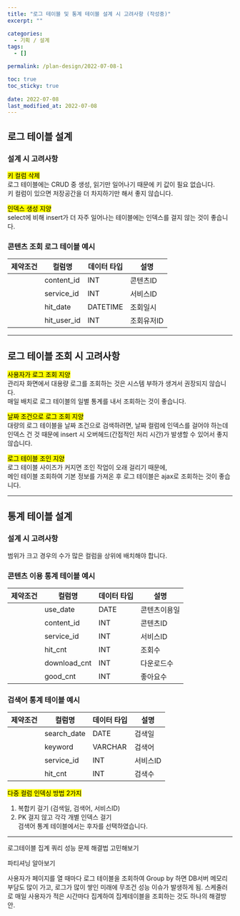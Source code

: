 ```yaml
---
title: "로그 테이블 및 통계 테이블 설계 시 고려사항 (작성중)"
excerpt: ""

categories:
  - 기획 / 설계
tags:
  - []

permalink: /plan-design/2022-07-08-1

toc: true
toc_sticky: true
 
date: 2022-07-08
last_modified_at: 2022-07-08
---
```


## 로그 테이블 설계

### 설계 시 고려사항

<mark>키 컬럼 삭제</mark>  
로그 테이블에는 CRUD 중 생성, 읽기만 일어나기 때문에 키 값이 필요 없습니다.  
키 컬럼이 있으면 저장공간을 더 차지하기만 해서 좋지 않습니다.

<mark>인덱스 생성 지양</mark>  
select에 비해 insert가 더 자주 일어나는 테이블에는 인덱스를 걸지 않는 것이 좋습니다.

### 콘텐츠 조회 로그 테이블 예시
<table>
  <thead>
    <tr>
      <th>제약조건</th>
      <th>컬럼명</th>
      <th>데이터 타입</th>
      <th>설명</th>
    </tr>
  </thead>
  <tbody>
    <tr>
      <td></td>
      <td>content_id</td>
      <td>INT</td>
      <td>콘텐츠ID</td>
    </tr>
    <tr>
      <td></td>
      <td>service_id</td>
      <td>INT</td>
      <td>서비스ID</td>
    </tr>
    <tr>
      <td></td>
      <td>hit_date</td>
      <td>DATETIME</td>
      <td>조회일시</td>
    </tr>
    <tr>
      <td></td>
      <td>hit_user_id</td>
      <td>INT</td>
      <td>조회유저ID</td>
    </tr>
  </tbody>
</table>

---

## 로그 테이블 조회 시 고려사항

<mark>사용자가 로그 조회 지양</mark>  
관리자 화면에서 대용량 로그를 조회하는 것은 시스템 부하가 생겨서 권장되지 않습니다.  
매일 배치로 로그 테이블의 일별 통계를 내서 조회하는 것이 좋습니다.

<mark>날짜 조건으로 로그 조회 지양</mark>  
대량의 로그 테이블을 날짜 조건으로 검색하려면, 날짜 컬럼에 인덱스를 걸어야 하는데  
인덱스 건 것 때문에 insert 시 오버헤드(간접적인 처리 시간)가 발생할 수 있어서 좋지 않습니다.

<mark>로그 테이블 조인 지양</mark>  
로그 테이블 사이즈가 커지면 조인 작업이 오래 걸리기 때문에,  
메인 테이블 조회하여 기본 정보를 가져온 후 로그 테이블은 ajax로 조회하는 것이 좋습니다.

---

## 통계 테이블 설계

### 설계 시 고려사항
범위가 크고 경우의 수가 많은 컬럼을 상위에 배치해야 합니다.

### 콘텐츠 이용 통계 테이블 예시
<table>
  <thead>
    <tr>
      <th>제약조건</th>
      <th>컬럼명</th>
      <th>데이터 타입</th>
      <th>설명</th>
    </tr>
  </thead>
  <tbody>
    <tr>
      <td></td>
      <td>use_date</td>
      <td>DATE</td>
      <td>콘텐츠이용일</td>
    </tr>
    <tr>
      <td></td>
      <td>content_id</td>
      <td>INT</td>
      <td>콘텐츠ID</td>
    </tr>
    <tr>
      <td></td>
      <td>service_id</td>
      <td>INT</td>
      <td>서비스ID</td>
    </tr>
    <tr>
      <td></td>
      <td>hit_cnt</td>
      <td>INT</td>
      <td>조회수</td>
    </tr>
    <tr>
      <td></td>
      <td>download_cnt</td>
      <td>INT</td>
      <td>다운로드수</td>
    </tr>
    <tr>
      <td></td>
      <td>good_cnt</td>
      <td>INT</td>
      <td>좋아요수</td>
    </tr>
  </tbody>
</table>

### 검색어 통계 테이블 예시
<table>
  <thead>
    <tr>
      <th>제약조건</th>
      <th>컬럼명</th>
      <th>데이터 타입</th>
      <th>설명</th>
    </tr>
  </thead>
  <tbody>
    <tr>
      <td></td>
      <td>search_date</td>
      <td>DATE</td>
      <td>검색일</td>
    </tr>
    <tr>
      <td></td>
      <td>keyword</td>
      <td>VARCHAR</td>
      <td>검색어</td>
    </tr>
    <tr>
      <td></td>
      <td>service_id</td>
      <td>INT</td>
      <td>서비스ID</td>
    </tr>
    <tr>
      <td></td>
      <td>hit_cnt</td>
      <td>INT</td>
      <td>검색수</td>
    </tr>
  </tbody>
</table>

<mark>다중 컬럼 인덱싱 방법 2가지</mark>  
1) 복합키 걸기 (검색일, 검색어, 서비스ID)  
2) PK 걸지 않고 각각 개별 인덱스 걸기  
검색어 통계 테이블에서는 후자를 선택하였습니다.

---

로그테이블 집계 쿼리 성능 문제 해결법 고민해보기

파티셔닝 알아보기

사용자가 페이지를 열 때마다
로그 테이블을 조회하여 Group by 하면
DB서버 메모리 부담도 많이 가고,
로그가 많이 쌓인 미래에 무조건 성능 이슈가 발생하게 됨.
스케줄러로 매일 사용자가 적은 시간마다
집계하여 집계테이블을 조회하는 것도 하나의 해결방안.